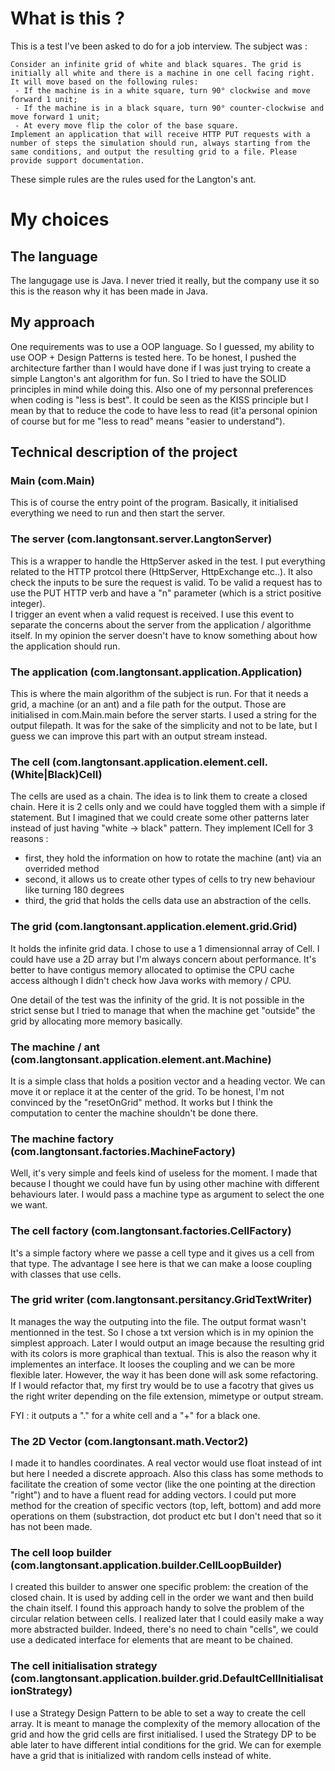 # What is this ?

This is a test I've been asked to do for a job interview.
The subject was :

    Consider an infinite grid of white and black squares. The grid is initially all white and there is a machine in one cell facing right. It will move based on the following rules:
     - If the machine is in a white square, turn 90° clockwise and move forward 1 unit;
     - If the machine is in a black square, turn 90° counter-clockwise and move forward 1 unit;
     - At every move flip the color of the base square.
    Implement an application that will receive HTTP PUT requests with a number of steps the simulation should run, always starting from the same conditions, and output the resulting grid to a file. Please provide support documentation.

These simple rules are the rules used for the Langton's ant.

# My choices 

## The language

The langugage use is Java. I never tried it really, but the company use it so this is the reason why it has been made in Java.

## My approach

One requirements was to use a OOP language. So I guessed, my ability to use OOP + Design Patterns is tested here. To be honest, I pushed the architecture farther than I would have done if I was just trying to create a simple Langton's ant algorithm for fun.
So I tried to have the SOLID principles in mind while doing this. Also one of my personnal preferences when coding is "less is best". It could be seen as the KISS principle but I mean by that to reduce the code to have less to read (it'a personal opinion of course but for me "less to read" means "easier to understand").

## Technical description of the project

### Main (com.Main)

This is of course the entry point of the program. Basically, it initialised everything we need to run and then start the server.

### The server (com.langtonsant.server.LangtonServer)

This is a wrapper to handle the HttpServer asked in the test. I put everything related to the HTTP protcol there (HttpServer, HttpExchange etc..). It also check the inputs to be sure the request is valid. To be valid a request has to use the PUT HTTP verb and have a "n" parameter (which is a strict positive integer).  
I trigger an event when a valid request is received. 
I use this event to separate the concerns about the server from the application / algorithme itself. In my opinion the server doesn't have to know something about how the application should run.

### The application (com.langtonsant.application.Application)

This is where the main algorithm of the subject is run. For that it needs a grid, a machine (or an ant) and a file path for the output. Those are initialised in com.Main.main before the server starts. 
I used a string for the output filepath. It was for the sake of the simplicity and not to be late, but I guess we can improve this part with an output stream instead.

### The cell (com.langtonsant.application.element.cell.(White|Black)Cell)

The cells are used as a chain. The idea is to link them to create a closed chain.
Here it is 2 cells only and we could have toggled them with a simple if statement.
But I imagined that we could create some other patterns later instead of just having "white -> black" pattern. 
They implement ICell for 3 reasons : 
 - first, they hold the information on how to rotate the machine (ant) via an overrided method
 - second, it allows us to create other types of cells to try new behaviour like turning 180 degrees
 - third, the grid that holds the cells data use an abstraction of the cells.

### The grid (com.langtonsant.application.element.grid.Grid)

It holds the infinite grid data. I chose to use a 1 dimensionnal array of Cell. I could have use a 2D array but I'm always concern about performance. It's better to have contigus memory allocated to optimise the CPU cache access although I didn't check how Java works with memory / CPU.

One detail of the test was the infinity of the grid. It is not possible in the strict sense but I tried to manage that when the machine get "outside" the grid by allocating more memory basically.

### The machine / ant (com.langtonsant.application.element.ant.Machine)

It is a simple class that holds a position vector and a heading vector. We can move it or replace it at the center of the grid.
To be honest, I'm not convinced by the "resetOnGrid" method. It works but I think the computation to center the machine shouldn't be done there.

### The machine factory (com.langtonsant.factories.MachineFactory)

Well, it's very simple and feels kind of useless for the moment. I made that because I thought we could have fun by using other machine with different behaviours later.
I would pass a machine type as argument to select the one we want.

### The cell factory (com.langtonsant.factories.CellFactory)

It's a simple factory where we passe a cell type and it gives us a cell from that type. The advantage I see here is that we can make a loose coupling with classes that use cells.

### The grid writer (com.langtonsant.persitancy.GridTextWriter)

It manages the way the outputing into the file. The output format wasn't mentionned in the test. So I chose a txt version which is in my opinion the simplest approach.
Later I would output an image because the resulting grid with its colors is more graphical than textual. This is also the reason why it implementes an interface. It looses the coupling and we can be more flexible later. However, the way it has been done will ask some refactoring. If I would refactor that, my first try would be to use a facotry that gives us the right writer depending on the file extension, mimetype or output stream.

FYI : it outputs a "." for a white cell and a "+" for a black one.

### The 2D Vector (com.langtonsant.math.Vector2)

I made it to handles coordinates. A real vector would use float instead of int but here I needed a discrete approach.
Also this class has some methods to facilitate the creation of some vector (like the one pointing at the direction "right") and to have a fluent read for adding vectors.
I could put more method for the creation of specific vectors (top, left, bottom) and add more operations on them (substraction, dot product etc but I don't need that so it has not been made.

### The cell loop builder (com.langtonsant.application.builder.CellLoopBuilder)

I created this builder to answer one specific problem: the creation of the closed chain. It is used by adding cell in the order we want and then build the chain itself. I found this approach handy to solve the problem of the circular relation between cells.
I realized later that I could easily make a way more abstracted builder. Indeed, there's no need to chain "cells", we could use a dedicated interface for elements that are meant to be chained.  

### The cell initialisation strategy (com.langtonsant.application.builder.grid.DefaultCellInitialisationStrategy)

I use a Strategy Design Pattern to be able to set a way to create the cell array. It is meant to manage the complexity of the memory allocation of the grid and how the grid cells are first initialised. I used the Strategy DP to be able later to have different intial conditions for the grid. We can for exemple have a grid that is initialized with random cells instead of white.